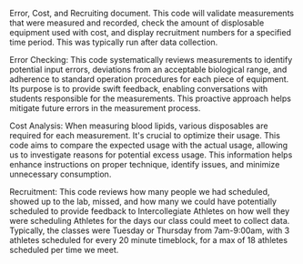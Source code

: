 

Error, Cost, and Recruiting document. This code will validate measurements that were measured and recorded, check the amount of displosable equipment used with cost, and display recruitment numbers for a specified time period. This was typically run after data collection.

Error Checking: This code systematically reviews measurements to identify potential input errors, deviations from an acceptable biological range, and adherence to standard operation procedures for each piece of equipment. Its purpose is to provide swift feedback, enabling conversations with students responsible for the measurements. This proactive approach helps mitigate future errors in the measurement process.

Cost Analysis: When measuring blood lipids, various disposables are required for each measurement. It's crucial to optimize their usage. This code aims to compare the expected usage with the actual usage, allowing us to investigate reasons for potential excess usage. This information helps enhance instructions on proper technique, identify issues, and minimize unnecessary consumption.

Recruitment: This code reviews how many people we had scheduled, showed up to the lab, missed, and how many we could have potentially scheduled to provide feedback to Intercollegiate Athletes on how well they were scheduling Athletes for the days our class could meet to collect data. Typically, the classes were Tuesday or Thursday from 7am-9:00am, with 3 athletes scheduled for every 20 minute timeblock, for a max of 18 athletes scheduled per time we meet.
